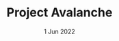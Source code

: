 ---
layout: project
title: 'Project Avalanche'
caption: Toolset for motion and broadcast graphics in Unreal Engine.
description: >
  I worked closely with internal dev team and Epic game team to add this feature into the Unreal Engine.
date: 1 Jun 2022
image: 
  path: /assets/img/projects/avalanche.jpg
  # srcset: 
  #   1920w: /assets/img/projects/qwtel.jpg
  #   960w:  /assets/img/projects/qwtel@0,5x.jpg
  #   480w:  /assets/img/projects/qwtel@0,25x.jpg
links:
  - title: Link
    url: https://dev.epicgames.com/community/learning/talks-and-demos/n1xl/unreal-engine-project-avalanche-a-dedicated-toolset-for-motion-and-broadcast-graphics-unreal-fest-2023
# accent_color: '#4fb1ba'
# accent_image:
#   background: '#193747'
# theme_color: '#193747'
sitemap: false
---